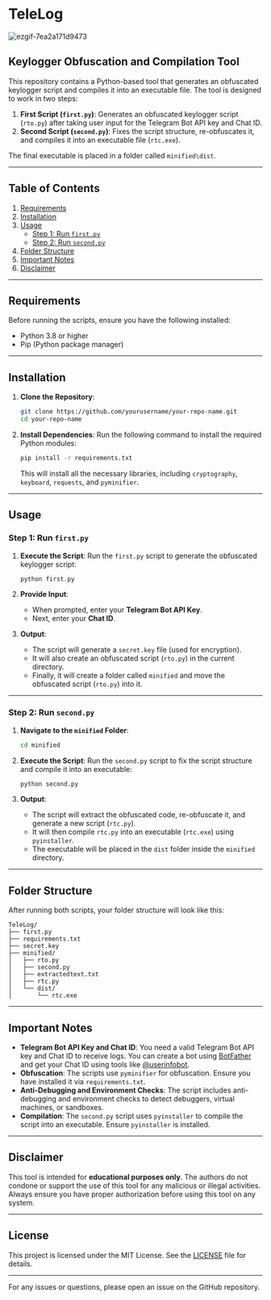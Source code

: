 # TeleLog

![ezgif-7ea2a171d9473](https://github.com/user-attachments/assets/1e04d75e-ace8-4d7d-bbe3-88fcaa7e5d97)

## Keylogger Obfuscation and Compilation Tool

This repository contains a Python-based tool that generates an obfuscated keylogger script and compiles it into an executable file. The tool is designed to work in two steps:

1. **First Script (`first.py`)**: Generates an obfuscated keylogger script (`rto.py`) after taking user input for the Telegram Bot API key and Chat ID.
2. **Second Script (`second.py`)**: Fixes the script structure, re-obfuscates it, and compiles it into an executable file (`rtc.exe`).

The final executable is placed in a folder called `minified\dist`.

---

## Table of Contents

1. [Requirements](#requirements)
2. [Installation](#installation)
3. [Usage](#usage)
   - [Step 1: Run `first.py`](#step-1-run-firstpy)
   - [Step 2: Run `second.py`](#step-2-run-secondpy)
4. [Folder Structure](#folder-structure)
5. [Important Notes](#important-notes)
6. [Disclaimer](#disclaimer)

---

## Requirements

Before running the scripts, ensure you have the following installed:

- Python 3.8 or higher
- Pip (Python package manager)

---

## Installation

1. **Clone the Repository**:
   ```bash
   git clone https://github.com/yourusername/your-repo-name.git
   cd your-repo-name
   ```

2. **Install Dependencies**:
   Run the following command to install the required Python modules:
   ```bash
   pip install -r requirements.txt
   ```

   This will install all the necessary libraries, including `cryptography`, `keyboard`, `requests`, and `pyminifier`.

---

## Usage

### Step 1: Run `first.py`

1. **Execute the Script**:
   Run the `first.py` script to generate the obfuscated keylogger script:
   ```bash
   python first.py
   ```

2. **Provide Input**:
   - When prompted, enter your **Telegram Bot API Key**.
   - Next, enter your **Chat ID**.

3. **Output**:
   - The script will generate a `secret.key` file (used for encryption).
   - It will also create an obfuscated script (`rto.py`) in the current directory.
   - Finally, it will create a folder called `minified` and move the obfuscated script (`rto.py`) into it.

---

### Step 2: Run `second.py`

1. **Navigate to the `minified` Folder**:
   ```bash
   cd minified
   ```

2. **Execute the Script**:
   Run the `second.py` script to fix the script structure and compile it into an executable:
   ```bash
   python second.py
   ```

3. **Output**:
   - The script will extract the obfuscated code, re-obfuscate it, and generate a new script (`rtc.py`).
   - It will then compile `rtc.py` into an executable (`rtc.exe`) using `pyinstaller`.
   - The executable will be placed in the `dist` folder inside the `minified` directory.

---

## Folder Structure

After running both scripts, your folder structure will look like this:

```
TeleLog/
├── first.py
├── requirements.txt
├── secret.key
├── minified/
│   ├── rto.py
│   ├── second.py
│   ├── extractedtext.txt
│   ├── rtc.py
│   └── dist/
│       └── rtc.exe
```

---

## Important Notes

- **Telegram Bot API Key and Chat ID**: You need a valid Telegram Bot API key and Chat ID to receive logs. You can create a bot using [BotFather](https://core.telegram.org/bots#botfather) and get your Chat ID using tools like [@userinfobot](https://t.me/userinfobot).
- **Obfuscation**: The scripts use `pyminifier` for obfuscation. Ensure you have installed it via `requirements.txt`.
- **Anti-Debugging and Environment Checks**: The script includes anti-debugging and environment checks to detect debuggers, virtual machines, or sandboxes.
- **Compilation**: The `second.py` script uses `pyinstaller` to compile the script into an executable. Ensure `pyinstaller` is installed.

---

## Disclaimer

This tool is intended for **educational purposes only**. The authors do not condone or support the use of this tool for any malicious or illegal activities. Always ensure you have proper authorization before using this tool on any system.

---

## License

This project is licensed under the MIT License. See the [LICENSE](LICENSE) file for details.

---

For any issues or questions, please open an issue on the GitHub repository.
 

